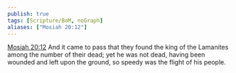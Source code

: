 ```yaml
---
publish: true
tags: [Scripture/BoM, noGraph]
aliases: ["Mosiah 20:12"]
---
```

[Mosiah 20:12](https://churchofjesuschrist.org/study/scriptures/bofm/mosiah/20?lang=eng&id=p12#p12) And it came to pass that they found the king of the Lamanites among the number of their dead; yet he was not dead, having been wounded and left upon the ground, so speedy was the flight of his people.
